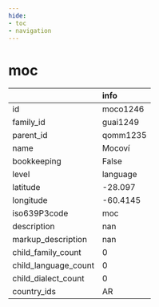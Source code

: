 ```yaml
---
hide:
- toc
- navigation
---
```

# moc
|                      | info     |
|:---------------------|:---------|
| id                   | moco1246 |
| family_id            | guai1249 |
| parent_id            | qomm1235 |
| name                 | Mocoví   |
| bookkeeping          | False    |
| level                | language |
| latitude             | -28.097  |
| longitude            | -60.4145 |
| iso639P3code         | moc      |
| description          | nan      |
| markup_description   | nan      |
| child_family_count   | 0        |
| child_language_count | 0        |
| child_dialect_count  | 0        |
| country_ids          | AR       |